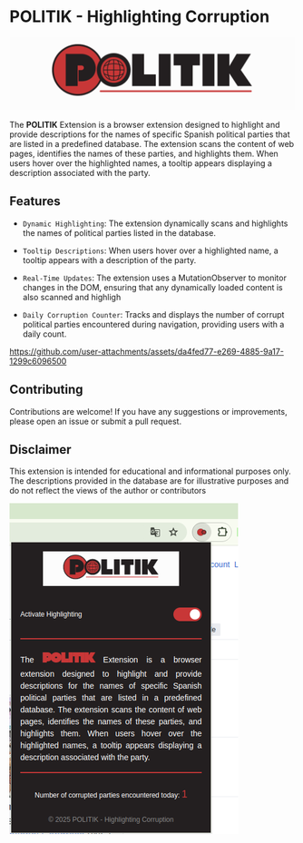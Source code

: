 # POLITIK - Highlighting Corruption

![alt text](extension/logos/logo.png)


The **POLITIK** Extension is a browser extension designed to highlight and provide descriptions for the names of specific Spanish political parties that are listed in a predefined database. The extension scans the content of web pages, identifies the names of these parties, and highlights them. When users hover over the highlighted names, a tooltip appears displaying a description associated with the party.

## Features

- ```Dynamic Highlighting```: The extension dynamically scans and highlights the names of political parties listed in the database.

- ```Tooltip Descriptions```: When users hover over a highlighted name, a tooltip appears with a description of the  party.

- ```Real-Time Updates```: The extension uses a MutationObserver to monitor changes in the DOM, ensuring that any dynamically loaded content is also scanned and highligh

- ```Daily Corruption Counter```: Tracks and displays the number of corrupt political parties encountered during navigation, providing users with a daily count.

https://github.com/user-attachments/assets/da4fed77-e269-4885-9a17-1299c6096500



## Contributing

Contributions are welcome! If you have any suggestions or improvements, please open an issue or submit a pull request.

## Disclaimer

This extension is intended for educational and informational purposes only. The descriptions provided in the database are for illustrative purposes and do not reflect the views of the author or contributors




![alt text](screenshot.png)

